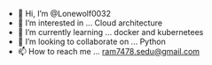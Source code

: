 - 👋 Hi, I’m @Lonewolf0032
- 👀 I’m interested in ... Cloud architecture
- 🌱 I’m currently learning ... docker and kubernetees
- 💞️ I’m looking to collaborate on ... Python
- 📫 How to reach me ... ram7478.sedu@gmail.com

<!---
Lonewolf0032/Lonewolf0032 is a ✨ special ✨ repository because its `README.md` (this file) appears on your GitHub profile.
You can click the Preview link to take a look at your changes.
--->
